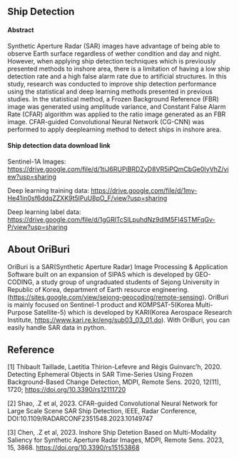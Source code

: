 ## Ship Detection

#### Abstract

Synthetic Aperture Radar (SAR) images have advantage of being able to observe Earth surface regardless of wether condition and day and night. However, when applying ship detection techniques which is previously presented methods to inshore area, there is a limitation of having a low ship detection rate and a high false alarm rate due to artificial structures. In this study, research was conducted to improve ship detection performance using the statistical and deep learning methods presented in previous studies. In the statistical method, a Frozen Background Reference (FBR) image was generated using amplitude variance, and Constant False Alarm Rate (CFAR) algorithm was applied to the ratio image generated as an FBR image. CFAR-guided Convolutional Neural Network (CG-CNN) was performed to apply deeplearning method to detect ships in inshore area. 

#### Ship detection data download link

Sentinel-1A Images: https://drive.google.com/file/d/1tiJ6RUPiBRDZyD8VR5iPQmCbGe0IyVhZ/view?usp=sharing

Deep learning training data: https://drive.google.com/file/d/1my-He41in0sf6ddqZZXK9t5lPuU8pO_F/view?usp=sharing

Deep learning label data: https://drive.google.com/file/d/1gGRlTcSlLpuhdNz9dIM5Fl4STMFqGv-P/view?usp=sharing

## About OriBuri

OriBuri is a SAR(Synthetic Aperture Radar) Image Processing & Application Software built on an expansion of SIPAS which is
developed by GEO-CODING, a study group of ungraduated students of Sejong University in Republic
of Korea, department of Earth resource engineering. (https://sites.google.com/view/sejong-geocoding/remote-sensing). OriBuri is mainly focused on
Sentinel-1 product and KOMPSAT-5(Korea Multi-Purpose Satellite-5) which is developed by KARI(Korea Aerospace Research Institute, https://www.kari.re.kr/eng/sub03_03_01.do). With OriBuri,
you can easily handle SAR data in python.

## Reference

[1] Thibault Taillade, Laetitia Thirion-Lefevre and Régis Guinvarc’h, 2020.
Detecting Ephemeral Objects in SAR Time-Series Using Frozen Background-Based Change Detection,
MDPI, Remote Sens. 2020, 12(11), 1720; https://doi.org/10.3390/rs12111720

[2] Shao, .Z et al, 2023.
CFAR-guided Convolutional Neural Network for Large Scale Scene SAR Ship Detection,
IEEE, Radar Conference, DOI:10.1109/RADARCONF2351548.2023.10149747

[3] Chen, .Z et al, 2023.
Inshore Ship Detetion Based on Multi-Modality Saliency for Synthetic Aperture Radar Images,
MDPI, Remote Sens. 2023, 15, 3868. https://doi.org/10.3390/rs15153868
